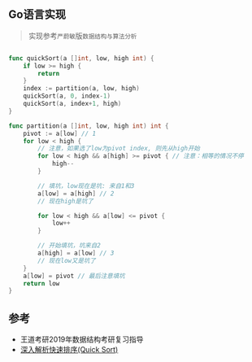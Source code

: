
## Go语言实现

> 实现参考`严蔚敏`版`数据结构与算法分析`

```Go

func quickSort(a []int, low, high int) {
	if low >= high {
		return
	}
	index := partition(a, low, high)
	quickSort(a, 0, index-1)
	quickSort(a, index+1, high)
}

func partition(a []int, low, high int) int {
	pivot := a[low] // 1
	for low < high {
		// 注意，如果选了low为pivot index, 则先从high开始
		for low < high && a[high] >= pivot { // 注意：相等的情况不停
			high--
		}

		// 填坑，low现在是坑: 来自1和3
		a[low] = a[high] // 2
		// 现在high是坑了

		for low < high && a[low] <= pivot {
			low++
		}

		// 开始填坑，坑来自2
		a[high] = a[low] // 3
		// 现在low又是坑了
	}
	a[low] = pivot // 最后注意填坑
	return low
}

```

## 参考
- 王道考研2019年数据结构考研复习指导
- [深入解析快速排序(Quick Sort)](http://www.yebangyu.org/blog/2016/03/09/quicksort/)
